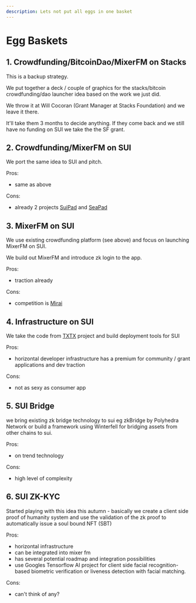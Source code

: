 ```yaml
---
description: Lets not put all eggs in one basket
---
```


# Egg Baskets

## 1. Crowdfunding/BitcoinDao/MixerFM on Stacks

This is a backup strategy.

We put together a deck / couple of graphics for the stacks/bitcoin crowdfunding/dao launcher idea based on the work we just did.

We throw it at Will Cocoran (Grant Manager at Stacks Foundation) and we leave it there.

It'll take them 3 months to decide anything. If they come back and we still have no funding on SUI we take the the SF grant.

## 2. Crowdfunding/MixerFM on SUI

We port the same idea to SUI and pitch.&#x20;

Pros:

* same as above

Cons:

* already 2 projects [SuiPad](https://www.suipad.xyz/) and [SeaPad](https://seapad.fund/)

## 3. MixerFM on SUI

We use existing crowdfunding platform (see above) and focus on launching MixerFM on SUI.

We build out MixerFM and introduce zk login to the app.

Pros:

* traction already

Cons:

* competition is [Mirai](https://blog.sui.io/studio-mirai-pfp-nft-music-platform/)&#x20;

## 4. Infrastructure on SUI

We take the code from [TXTX](projects/dao-internals/dao-and-crews/deployment.md) project and build deployment tools for SUI&#x20;

Pros:&#x20;

* horizontal developer infrastructure has a premium for community / grant applications and dev traction

Cons:

* not as sexy as consumer app

## 5. SUI Bridge

we bring existing zk bridge technology to sui eg zkBridge by Polyhedra Network or build a framework using Winterfell for bridging assets from other chains to sui.

Pros:

* on trend technology

Cons:

* high level of complexity

## 6. SUI ZK-KYC

Started playing with this idea this autumn - basically we create a client side proof of humanity system and use the validation of the zk proof to automatically issue a soul bound NFT (SBT)

Pros:

* horizontal infrastructure
* can be integrated into mixer fm
* has several potential roadmap and integration possibilities
* use Googles Tensorflow AI project for client side facial recognition-based biometric verification or liveness detection with facial matching.

Cons:&#x20;

* can't think of any?

